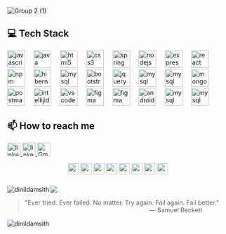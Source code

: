 ![Group 2 (1)](https://github.com/user-attachments/assets/f379b58e-1386-4d35-9cbd-b9bd1d429829)


<h2 align="left">💻 Tech Stack</h2>

<div align="left">
  <img src="https://skillicons.dev/icons?i=js" height="40"alt="javascript logo"  />
  <img width="12" />
<!--    <img src="https://skillicons.dev/icons?i=py" height="40"alt="javascript logo"  />
  <img width="12" /> -->
  <img src="https://skillicons.dev/icons?i=java" height="40" alt="java logo"  />
  <img width="12" />
  <img src="https://skillicons.dev/icons?i=html" height="40" alt="html5 logo"  />
  <img width="12" />
  <img src="https://skillicons.dev/icons?i=css" height="40" alt="css3 logo"  />
   <img width="12" />
    <img src="https://skillicons.dev/icons?i=spring" height="40" alt="spring logo"  />
  <img width="12" />
  <img src="https://skillicons.dev/icons?i=nodejs" height="40" alt="nodejs logo"  />
  <img width="12" />
  <img src="https://skillicons.dev/icons?i=express" height="40" alt="express logo"  />
  <img width="12" />
  <img src="https://skillicons.dev/icons?i=react" height="40" alt="react logo"  />
  <img width="12" />
  <img src="https://cdn.simpleicons.org/npm/CB3837" height="40" alt="npm logo"  />
  <img width="12" />
  <img src="https://skillicons.dev/icons?i=hibernate" height="40" alt="hibernate logo"  />
  <img width="12" />
    <img src="https://skillicons.dev/icons?i=redux" height="40" alt="mysql logo"  />
   <img width="12" />
  <img src="https://skillicons.dev/icons?i=bootstrap" height="40" alt="bootstrap logo"  />
  <img width="12" />
  <img src="https://skillicons.dev/icons?i=jquery" height="40" alt="jquery logo"  />
    <img width="12" />
    <img src="https://skillicons.dev/icons?i=mysql" height="40" alt="mysql logo"  />
  <img width="12" />
    <img src="https://skillicons.dev/icons?i=maven" height="40" alt="mysql logo"  />
  <img width="12" />
  <img src="https://skillicons.dev/icons?i=mongodb" height="40" alt="mongodb logo"  />
  <img width="12" />
  <img src="https://skillicons.dev/icons?i=postman" height="40" alt="postman logo"  />
  <img width="12" />
  <img src="https://skillicons.dev/icons?i=idea" height="40" alt="intellijidea logo"  />
  <img width="12" />
  <img src="https://skillicons.dev/icons?i=vscode" height="40" alt="vscode logo"  />
  <img width="12" />
  <img src="https://skillicons.dev/icons?i=figma" height="40" alt="figma logo"  />
    <img width="12" />
  <img src="https://skillicons.dev/icons?i=ps" height="40" alt="figma logo"  />
  <img width="12" />
  <img src="https://cdn.jsdelivr.net/gh/devicons/devicon/icons/androidstudio/androidstudio-original.svg" height="40" alt="androidstudio logo"  />
    <img width="12" />
    <img src="https://skillicons.dev/icons?i=git" height="40" alt="mysql logo"  />
  <img width="12" />
    <img src="https://skillicons.dev/icons?i=github" height="40" alt="mysql logo"  />

</div>





<h2 align="left">📫 How to reach me</h2>

<div align="left">
  
<a href="https://www.linkedin.com/in/dinil-damsith-0689a9290/">
  <img src="https://img.shields.io/static/v1?message=LinkedIn&logo=linkedin&label=&color=292e37&logoColor=white&labelColor=&style=for-the-badge" height="30" alt="linkedin logo"  />
  </a>

  <a href="https://dinildamsith.github.io/portfolio/">
  <img src="https://img.shields.io/static/v1?message=Dinil D.&logo=D&label=&color=292e37&logoColor=13f7d7&labelColor=&style=for-the-badge" height="30" alt="linkedin logo"  />
  </a>


<a href="mailto:dinildamsith52@gmail.com">
  <img src="https://img.shields.io/static/v1?message=Gmail&logo=gmail&label=&color=292e37&logoColor=&labelColor=&style=for-the-badge" height="30" alt="Gmail logo" />
</a>

</div>
<!-- dancy gifs -->
<p align="center"> 
<img src="https://media1.giphy.com/media/v1.Y2lkPTc5MGI3NjExdzl1bmV1M3NpMnFjdzR1Ym9sZ3NrMDA3NWdmMnBlaHZzanMzc2d6NSZlcD12MV9pbnRlcm5hbF9naWZfYnlfaWQmY3Q9Zw/Q40zmeFedhkbhISnwj/giphy.webp" width="25" height="25"/> 
<img src="https://stickercommunity.com/uploads/main/04-04-2021-13-45-29-abc2.webp" width="25" height="25"/> 
<img src="https://stickercommunity.com/uploads/main/04-04-2021-13-45-29-abc26.webp" width="25" height="25"/> 
<img src="https://stickercommunity.com/uploads/main/04-04-2021-13-45-29-abc3.webp" width="25" height="25"/>
  
<img src="https://media1.giphy.com/media/v1.Y2lkPTc5MGI3NjExbWI1ZzJlbXNkeGVsNXgya3ZhaDI2ZnhlamtkbzVydWh4NmE1b2ZmZiZlcD12MV9pbnRlcm5hbF9naWZfYnlfaWQmY3Q9Zw/qrwthQPPQrtEk/giphy.webp" width="25" height="25"/> 
<img src="https://media0.giphy.com/media/v1.Y2lkPTc5MGI3NjExOW53aHVkcnpudTVhZzV5ZnloZWl5d2d4NDhzaTI5djUwMTJkMWd6cCZlcD12MV9pbnRlcm5hbF9naWZfYnlfaWQmY3Q9Zw/3Owa0TWYqHi5RZYGql/giphy.webp" width="25" height="25"/> 
<img src="https://media2.giphy.com/media/v1.Y2lkPTc5MGI3NjExM3V2aDB5bGQwbG9rZG9kYmsxdGZsaWFhM2txdDBwZjNhMW9lem1vdCZlcD12MV9pbnRlcm5hbF9naWZfYnlfaWQmY3Q9Zw/10ECejNtM1GyRy/giphy.webp" width="25" height="25"/> 
<img src="https://emojis.slackmojis.com/emojis/images/1578512858/7452/danceydoge.gif" width="25" height="25"/>
</p>

###
<div align="left">
<p><img align="left" src="https://github-readme-stats.vercel.app/api/top-langs?username=dinildamsith&show_icons=true&theme=dark&locale=en&layout=compact" alt="dinildamsith" /></p>

![](https://github-readme-stats.vercel.app/api?username=dinildamsith&theme=dark&hide_border=false&include_all_commits=false&count_private=false)<br/>

</div>

> "Ever tried. Ever failed. No matter. Try again. Fail again. Fail better."  
> &emsp;&emsp;&emsp;&emsp;&emsp;&emsp;&emsp;&emsp;&emsp;&emsp;&emsp;&emsp;&emsp;&emsp;&emsp;&emsp;&emsp;&emsp;&emsp;&emsp; — Samuel Beckett



<p align="left"> <img src="https://komarev.com/ghpvc/?username=dinildamsith&label=Profile%20views&color=0e75b6&style=flat" alt="dinildamsith" /> </p>

